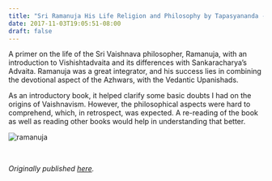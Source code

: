 ```yaml
---
title: "Sri Ramanuja His Life Religion and Philosophy by Tapasyananda - Review by Abhishek Desikan"
date: 2017-11-03T19:05:51-08:00
draft: false
---
```


A primer on the life of the Sri Vaishnava philosopher, Ramanuja, with an introduction to Vishishtadvaita and its differences with Sankaracharya’s Advaita. Ramanuja was a great integrator, and his success lies in combining the devotional aspect of the Azhwars, with the Vedantic Upanishads.

As an introductory book, it helped clarify some basic doubts I had on the origins of Vaishnavism. However, the philosophical aspects were hard to comprehend, which, in retrospect, was expected. A re-reading of the book as well as reading other books would help in understanding that better.

![ramanuja](/ramanuja.jpg)

&nbsp;&nbsp;

*Originally published [here](https://www.goodreads.com/review/show/2168200743).*